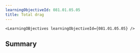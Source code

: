 ```yaml
---
learningObjectiveId: 081.01.05.05
title: Total drag
---
```


```tsx eval
<LearningOBjectives learningObjectiveId={081.01.05.05} />
```

## Summary
